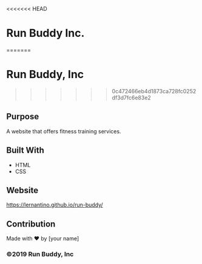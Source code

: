 <<<<<<< HEAD
# Run Buddy Inc.
=======
# Run Buddy, Inc
>>>>>>> 0c472466eb4d1873ca728fc0252df3d7fc6e83e2

## Purpose
A website that offers fitness training services. 

## Built With
* HTML
* CSS

## Website
https://lernantino.github.io/run-buddy/

## Contribution
Made with ❤️ by [your name]

### ©️2019 Run Buddy, Inc 
